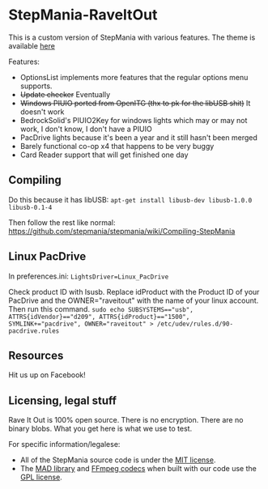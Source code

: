 StepMania-RaveItOut
=========

This is a custom version of StepMania with various features. The theme is available [here](https://github.com/raveitoutofficial/raveitout)

Features:
* OptionsList implements more features that the regular options menu supports.
* ~~Update checker~~ Eventually
* ~~Windows PIUIO ported from OpenITG (thx to pk for the libUSB shit)~~ It doesn't work
* BedrockSolid's PIUIO2Key for windows lights which may or may not work, I don't know, I don't have a PIUIO
* PacDrive lights because it's been a year and it still hasn't been merged
* Barely functional co-op x4 that happens to be very buggy
* Card Reader support that will get finished one day

## Compiling

Do this because it has libUSB: `apt-get install libusb-dev libusb-1.0.0 libusb-0.1-4`

Then follow the rest like normal: https://github.com/stepmania/stepmania/wiki/Compiling-StepMania

## Linux PacDrive
In preferences.ini: `LightsDriver=Linux_PacDrive`

Check product ID with lsusb. Replace idProduct with the Product ID of your PacDrive and the OWNER="raveitout" with the name of your linux account. Then run this command.
`sudo echo SUBSYSTEMS=="usb", ATTRS{idVendor}=="d209", ATTRS{idProduct}=="1500", SYMLINK+="pacdrive", OWNER="raveitout" > /etc/udev/rules.d/90-pacdrive.rules`

## Resources

Hit us up on Facebook!

## Licensing, legal stuff

Rave It Out is 100% open source. There is no encryption. There are no binary blobs. What you get here is what we use to test.

For specific information/legalese:

* All of the StepMania source code is under the [MIT license](http://opensource.org/licenses/MIT).
* The [MAD library](http://www.underbit.com/products/mad/) and [FFmpeg codecs](https://www.ffmpeg.org/) when built with our code use the [GPL license](http://www.gnu.org).

